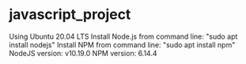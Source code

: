 # javascript_project
Using Ubuntu 20.04 LTS
Install Node.js from command line: "sudo apt install nodejs"
Install NPM from command line: "sudo apt install npm"
NodeJS version: v10.19.0
NPM version: 6.14.4
